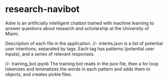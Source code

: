 # research-navibot

Ashe is an artificially intelligent chatbot trained with machine learning 
to answer questions about research and scholarship at the University of Miami.

Description of each file in the application.
//- intents.json is a list of potential user intentions, separated by tags. Each tag
has patterns (potential user inputs), and a series of relevant responses.

//- training_bot.ipynb The training bot reads in the json file, then a for loop
tokenizes and lemmatizes the words in each pattern and adds them to objects,
and creates pickle files. 